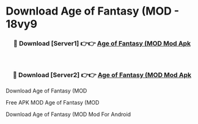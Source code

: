 # Download Age of Fantasy (MOD - 18vy9



<div align="center">
<h3>🔴 Download [Server1] 👉👉 <a href="https://momento.my/?title=Age_of_Fantasy_(MOD">Age of Fantasy (MOD Mod Apk</a></h3><br>

<h3>🔴 Download [Server2] 👉👉 <a href="https://momento.my/?title=Age_of_Fantasy_(MOD">Age of Fantasy (MOD Mod Apk</a></h3>
</div>



Download Age of Fantasy (MOD 

Free APK MOD Age of Fantasy (MOD 

Download Age of Fantasy (MOD Mod For Android
